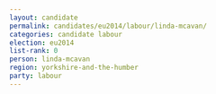 ```yaml
---
layout: candidate
permalink: candidates/eu2014/labour/linda-mcavan/
categories: candidate labour
election: eu2014
list-rank: 0
person: linda-mcavan
region: yorkshire-and-the-humber
party: labour
---
```

